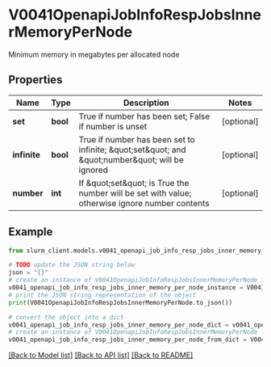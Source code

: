 # V0041OpenapiJobInfoRespJobsInnerMemoryPerNode

Minimum memory in megabytes per allocated node

## Properties

Name | Type | Description | Notes
------------ | ------------- | ------------- | -------------
**set** | **bool** | True if number has been set; False if number is unset | [optional] 
**infinite** | **bool** | True if number has been set to infinite; \&quot;set\&quot; and \&quot;number\&quot; will be ignored | [optional] 
**number** | **int** | If \&quot;set\&quot; is True the number will be set with value; otherwise ignore number contents | [optional] 

## Example

```python
from slurm_client.models.v0041_openapi_job_info_resp_jobs_inner_memory_per_node import V0041OpenapiJobInfoRespJobsInnerMemoryPerNode

# TODO update the JSON string below
json = "{}"
# create an instance of V0041OpenapiJobInfoRespJobsInnerMemoryPerNode from a JSON string
v0041_openapi_job_info_resp_jobs_inner_memory_per_node_instance = V0041OpenapiJobInfoRespJobsInnerMemoryPerNode.from_json(json)
# print the JSON string representation of the object
print(V0041OpenapiJobInfoRespJobsInnerMemoryPerNode.to_json())

# convert the object into a dict
v0041_openapi_job_info_resp_jobs_inner_memory_per_node_dict = v0041_openapi_job_info_resp_jobs_inner_memory_per_node_instance.to_dict()
# create an instance of V0041OpenapiJobInfoRespJobsInnerMemoryPerNode from a dict
v0041_openapi_job_info_resp_jobs_inner_memory_per_node_from_dict = V0041OpenapiJobInfoRespJobsInnerMemoryPerNode.from_dict(v0041_openapi_job_info_resp_jobs_inner_memory_per_node_dict)
```
[[Back to Model list]](../README.md#documentation-for-models) [[Back to API list]](../README.md#documentation-for-api-endpoints) [[Back to README]](../README.md)



